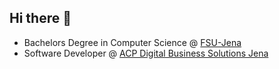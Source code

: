 ## Hi there 👋

* Bachelors Degree in Computer Science @ [FSU-Jena](https://www.fmi.uni-jena.de/)
* Software Developer @ [ACP Digital Business Solutions Jena](https://acp-digital.com/business-solutions)
